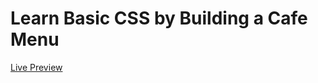# Learn Basic CSS by Building a Cafe Menu

[Live Preview](https://github.com/codem1ner/free-code-camp/blob/main/responsive-web-design/css-cafe-menu/index.html)
